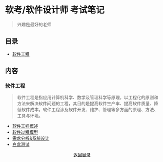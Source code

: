 # 软考/软件设计师 考试笔记 
> 兴趣是最好的老师  
## 目录
- [软件工程](#软件工程)  
## 内容
### 软件工程  
> 软件工程是指应用计算机科学、数学及管理科学等原理，以工程化的原则和方法来解决软件问题的工程，其目的是提高软件生产率、提高软件质量、降低软件成本。软件工程涉及软件开发、维护、管理等多方面的原理、方法、工具与环境。
- [软件工程概述](https://github.com/gong2xi/Software-exams/blob/main/%E8%BD%AF%E4%BB%B6%E5%B7%A5%E7%A8%8B/)  
- [软件过程模型](https://github.com/gong2xi/Software-exams/blob/main/%E8%BD%AF%E4%BB%B6%E5%B7%A5%E7%A8%8B/)
- [需求分析&系统设计](https://github.com/gong2xi/Software-exams/blob/main/%E8%BD%AF%E4%BB%B6%E5%B7%A5%E7%A8%8B/)
- [白盒测试](https://github.com/gong2xi/Software-exams/edit/main/%E8%BD%AF%E4%BB%B6%E5%B7%A5%E7%A8%8B/README.md/#白盒测试)
<div align=center >
<a href=#目录>返回目录</a>
</div>
